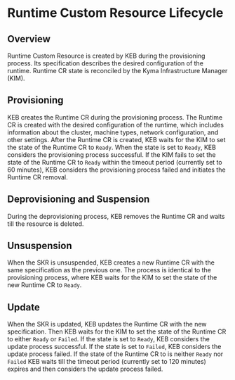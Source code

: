 # Runtime Custom Resource Lifecycle

## Overview

Runtime Custom Resource is created by KEB during the provisioning process. Its specification describes the desired configuration of the runtime. 
Runtime CR state is reconciled by the Kyma Infrastructure Manager (KIM).

## Provisioning
KEB creates the Runtime CR during the provisioning process. The Runtime CR is created with the desired configuration of the runtime, which includes information about the cluster, machine types, network configuration, and other settings.
After the Runtime CR is created, KEB waits for the KIM to set the state of the Runtime CR to `Ready`. When the state is set to `Ready`, KEB considers the provisioning process successful.
If the KIM fails to set the state of the Runtime CR to `Ready` within the timeout period (currently set to 60 minutes), KEB considers the provisioning process failed and initiates the Runtime CR removal.

## Deprovisioning and Suspension
During the deprovisioning process, KEB removes the Runtime CR and waits till the resource is deleted.

## Unsuspension
When the SKR is unsuspended, KEB creates a new Runtime CR with the same specification as the previous one. The process is identical to the provisioning process, where KEB waits for the KIM to set the state of the new Runtime CR to `Ready`.

## Update
When the SKR is updated, KEB updates the Runtime CR with the new specification. Then KEB waits for the KIM to set the state of the Runtime CR to either `Ready` or `Failed`. If the state is set to `Ready`, KEB considers the update process successful. If the state is set to `Failed`, KEB considers the update process failed.
If the state of the Runtime CR to is neither `Ready` nor `Failed` KEB waits till the timeout period (currently set to 120 minutes) expires and then considers the update process failed.
